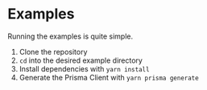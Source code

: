 # Examples

Running the examples is quite simple.

1. Clone the repository
2. `cd` into the desired example directory
3. Install dependencies with `yarn install`
4. Generate the Prisma Client with `yarn prisma generate`